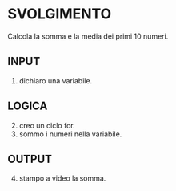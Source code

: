 # SVOLGIMENTO
Calcola la somma e la media dei primi 10 numeri.

## INPUT
1. dichiaro una variabile.

## LOGICA
2. creo un ciclo for.
3. sommo i numeri nella variabile.

## OUTPUT
4. stampo a video la somma.